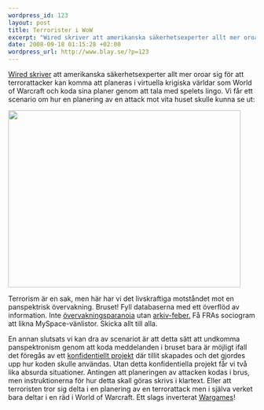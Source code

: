 ```yaml
--- 
wordpress_id: 123
layout: post
title: Terrorister i WoW
excerpt: "Wired skriver att amerikanska säkerhetsexperter allt mer oroar sig för att terrorattacker kan komma att planeras i virtuella krigiska världar som World of Warcraft och koda sina planer genom att tala med spelets lingo. Vi får ett scenario om hur en planering av en attack mot vita huset skulle kunna se ut:"
date: 2008-09-18 01:15:28 +02:00
wordpress_url: http://www.blay.se/?p=123
---
```

<a href="http://blog.wired.com/defense/2008/09/world-of-warcra.html">Wired skriver</a> att amerikanska säkerhetsexperter allt mer oroar sig för att terrorattacker kan komma att planeras i virtuella krigiska världar som World of Warcraft och koda sina planer genom att tala med spelets lingo. Vi får ett scenario om hur en planering av en attack mot vita huset skulle kunna se ut:

<img src="http://blog.wired.com/defense/images/2008/09/15/osctoavs1.jpg" alt="" width="473" height="361" />

Terrorism är en sak, men här har vi det livskraftiga motståndet mot en panspektrisk övervakning. Bruset! Fyll databaserna med ett överflöd av information. Inte <a href="http://www.isk-gbg.org/99our68/?p=251">övervakningsparanoia</a> utan <a href="http://copyriot.se/2007/12/21/arkivfeber-och-batfard/">arkiv-feber.</a> Få FRAs sociogram att likna MySpace-vänlistor. Skicka allt till alla.

En annan slutsats vi kan dra av scenariot är att detta sätt att undkomma panspektronism genom att koda meddelanden i bruset bara är möjligt ifall det föregås av ett <a href="http://s23m.tumblr.com/post/47488822/victor-misiano-the-institutionalization-of-friendship">konfidentiellt projekt</a> där tillit skapades och det gjordes upp hur koden skulle användas. Utan detta konfidentiella projekt får vi två lika absurda situationer. Antingen att planeringen av attacken kodas i brus, men instruktionerna för hur detta skall göras skrivs i klartext. Eller att terroristen tror sig delta i en planering av en terrorattack men i själva verket bara deltar i en räd i World of Warcraft. Ett slags inverterat <a href="http://www.imdb.com/title/tt0086567/">Wargames</a>!
